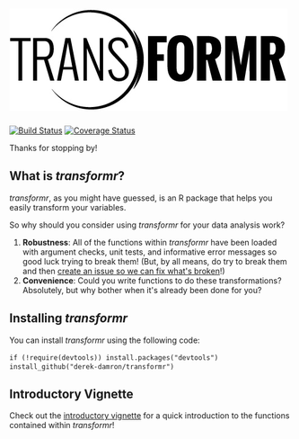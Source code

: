# ![transformr](transformr.jpg)

[![Build Status](https://travis-ci.org/derek-damron/transformr.svg?branch=master)](https://travis-ci.org/derek-damron/transformr)
[![Coverage Status](https://img.shields.io/codecov/c/github/derek-damron/transformr/master.svg)](https://codecov.io/github/derek-damron/transformr?branch=master)

Thanks for stopping by!

## What is *transformr*?

*transformr*, as you might have guessed, is an R package that helps you easily transform your variables.

So why should you consider using *transformr* for your data analysis work?

1. **Robustness**: All of the functions within *transformr* have been loaded with argument checks, unit tests, and informative error messages so good luck trying to break them!  (But, by all means, do try to break them and then [create an issue so we can fix what's broken](https://github.com/derek-damron/transformr/issues/new)!)
2. **Convenience**: Could you write functions to do these transformations? Absolutely, but why bother when it's already been done for you?

## Installing *transformr*

You can install *transformr* using the following code:

```
if (!require(devtools)) install.packages("devtools")
install_github("derek-damron/transformr")
```

## Introductory Vignette

Check out the [introductory vignette](https://derek-damron.github.io/transformr/) for a quick introduction to the functions contained within *transformr*!
